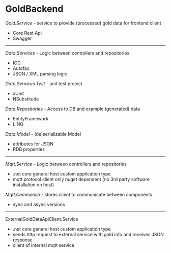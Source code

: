# GoldBackend

*Gold.Service* - service to provide (processed) gold data for frontend client
- Core Rest Api
- Swagger

--------------------------------------------------------

*Data.Services* - Logic between controllers and repositories
- IOC
- Autofac
- JSON / XML parsing logic

*Data.Services.Test* - unit test project
- xUnit
- NSubstitude

*Data.Repositories* - Access to DB and example (generated) data 
- EntityFramework
- LINQ

*Data.Model* - (de)serializable Model
- attributes for JSON 
- RDB properties 

--------------------------------------------------------

*Mqtt.Service* - Logic between controllers and repositories
- .net core general host custom application type
- mqtt protocol client only nuget dependent (no 3rd party software installation on host)

*Mqtt.Commonlib* - stores client to communicate between components
- sync and async versions

--------------------------------------------------------

ExternalGoldDataApiClient.Service
- .net core general host custom application type
- sends http request to external service with gold info and receives JSON response
- client of internal mqtt service
